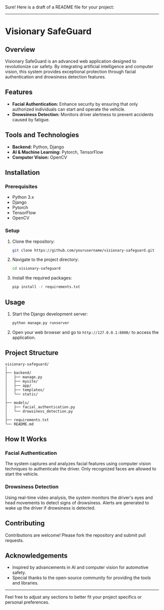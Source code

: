 Sure! Here is a draft of a README file for your project:

---

# Visionary SafeGuard

## Overview
Visionary SafeGuard is an advanced web application designed to revolutionize car safety. By integrating artificial intelligence and computer vision, this system provides exceptional protection through facial authentication and drowsiness detection features.

## Features
- **Facial Authentication:** Enhance security by ensuring that only authorized individuals can start and operate the vehicle.
- **Drowsiness Detection:** Monitors driver alertness to prevent accidents caused by fatigue.

## Tools and Technologies
- **Backend:** Python, Django
- **AI & Machine Learning:** Pytorch, TensorFlow
- **Computer Vision:** OpenCV

## Installation

### Prerequisites
- Python 3.x
- Django
- Pytorch
- TensorFlow
- OpenCV

### Setup
1. Clone the repository:
    ```bash
    git clone https://github.com/yourusername/visionary-safeguard.git
    ```
2. Navigate to the project directory:
    ```bash
    cd visionary-safeguard
    ```
3. Install the required packages:
    ```bash
    pip install -r requirements.txt
    ```

## Usage
1. Start the Django development server:
    ```bash
    python manage.py runserver
    ```
2. Open your web browser and go to `http://127.0.0.1:8000/` to access the application.

## Project Structure
```
visionary-safeguard/
│
├── backend/
│   ├── manage.py
│   ├── mysite/
│   ├── app/
│   ├── templates/
│   └── static/
│
├── models/
│   ├── facial_authentication.py
│   └── drowsiness_detection.py
│
├── requirements.txt
└── README.md
```

## How It Works
### Facial Authentication
The system captures and analyzes facial features using computer vision techniques to authenticate the driver. Only recognized faces are allowed to start the vehicle.

### Drowsiness Detection
Using real-time video analysis, the system monitors the driver's eyes and head movements to detect signs of drowsiness. Alerts are generated to wake up the driver if drowsiness is detected.

## Contributing
Contributions are welcome! Please fork the repository and submit pull requests.


## Acknowledgements
- Inspired by advancements in AI and computer vision for automotive safety.
- Special thanks to the open-source community for providing the tools and libraries.

---

Feel free to adjust any sections to better fit your project specifics or personal preferences.

